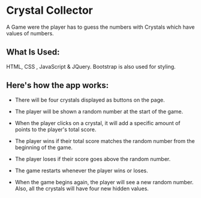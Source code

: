 # Crystal Collector
A Game were the player has to guess the numbers with Crystals which have values of numbers.


## What Is Used:
HTML, CSS , JavaScript & JQuery.
Bootstrap is also used for styling. 

## Here's how the app works:

- There will be four crystals displayed as buttons on the page.

- The player will be shown a random number at the start of the game.

- When the player clicks on a crystal, it will add a specific amount of points to the player's total score.

- The player wins if their total score matches the random number from the beginning of the game.

- The player loses if their score goes above the random number.

- The game restarts whenever the player wins or loses.

- When the game begins again, the player will see a new random number. Also, all the crystals will have four new hidden values.

